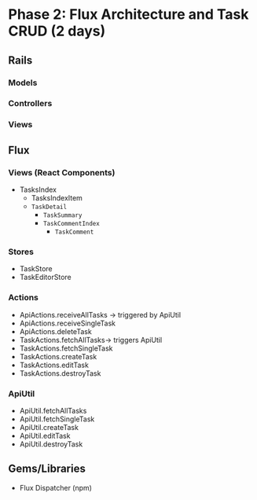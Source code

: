 # Phase 2: Flux Architecture and Task CRUD (2 days)

## Rails
### Models

### Controllers

### Views

## Flux
### Views (React Components)
* TasksIndex
  - TasksIndexItem
  - `TaskDetail`
    * `TaskSummary`
    * `TaskCommentIndex`
      * `TaskComment`

### Stores
* TaskStore
* TaskEditorStore

### Actions
* ApiActions.receiveAllTasks -> triggered by ApiUtil
* ApiActions.receiveSingleTask
* ApiActions.deleteTask
* TaskActions.fetchAllTasks-> triggers ApiUtil
* TaskActions.fetchSingleTask
* TaskActions.createTask
* TaskActions.editTask
* TaskActions.destroyTask

### ApiUtil
* ApiUtil.fetchAllTasks
* ApiUtil.fetchSingleTask
* ApiUtil.createTask
* ApiUtil.editTask
* ApiUtil.destroyTask

## Gems/Libraries
* Flux Dispatcher (npm)
